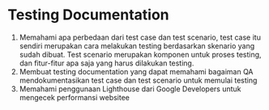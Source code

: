 # Testing Documentation 

1. Memahami apa perbedaan dari test case dan test scenario, test case itu sendiri merupakan cara melakukan testing berdasarkan skenario yang sudah dibuat. Test scenario merupakan komponen untuk proses testing, dan fitur-fitur apa saja yang harus dilakukan testing. 
2. Membuat testing documentation yang dapat memahami bagaiman QA mendokumentasikan test case dan test scenario untuk memulai testing
3. Memahami penggunaan Lighthouse dari Google Developers untuk mengecek performansi websitee
